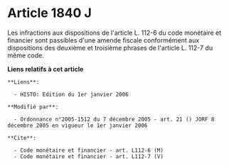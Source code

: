 # Article 1840 J

Les infractions aux dispositions de l'article L. 112-6 du code monétaire et financier sont passibles d'une amende fiscale
conformément aux dispositions des deuxième et troisième phrases de l'article L. 112-7 du même code.

**Liens relatifs à cet article**

	**Liens**:

	  - HISTO: Edition du 1er janvier 2006

	**Modifié par**:

	  - Ordonnance n°2005-1512 du 7 décembre 2005 - art. 21 () JORF 8 décembre 2005 en vigueur le 1er janvier 2006

	**Cite**:

	  - Code monétaire et financier - art. L112-6 (M)
	  - Code monétaire et financier - art. L112-7 (V)
